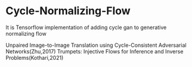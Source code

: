 # Cycle-Normalizing-Flow
It is Tensorflow implementation of adding cycle gan to generative normalizing flow

Unpaired Image-to-Image Translation using Cycle-Consistent Adversarial Networks(Zhu,2017)
Trumpets: Injective Flows for Inference and Inverse Problems(Kothari,2021)
